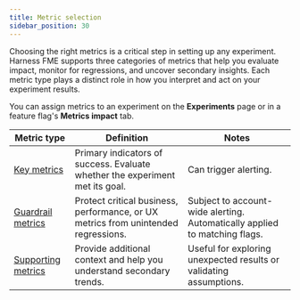 ```yaml
---
title: Metric selection
sidebar_position: 30
---
```


Choosing the right metrics is a critical step in setting up any experiment. Harness FME supports three categories of metrics that help you evaluate impact, monitor for regressions, and uncover secondary insights. Each metric type plays a distinct role in how you interpret and act on your experiment results.

You can assign metrics to an experiment on the **Experiments** page or in a feature flag's **Metrics impact** tab.

| Metric type | Definition | Notes |
|---|---|---|
| [Key metrics](./key-metrics) | Primary indicators of success. Evaluate whether the experiment met its goal. | Can trigger alerting. |
| [Guardrail metrics](./guardrail-metrics) | Protect critical business, performance, or UX metrics from unintended regressions. | Subject to account-wide alerting. Automatically applied to matching flags. |
| [Supporting metrics](./supporting-metrics) | Provide additional context and help you understand secondary trends. | Useful for exploring unexpected results or validating assumptions. |
